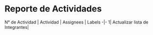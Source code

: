 # Reporte de Actividades

N° de Actividad | Actividad | Assignees | Labels
-|-
1| Actualizar lista de Integrantes| 
